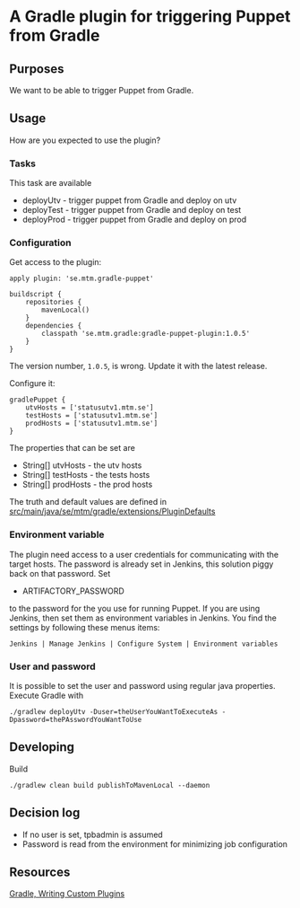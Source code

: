 # A Gradle plugin for triggering Puppet from Gradle

## Purposes

We want to be able to trigger Puppet from Gradle.


## Usage

How are you expected to use the plugin?

### Tasks

This task are available

* deployUtv - trigger puppet from Gradle and deploy on utv
* deployTest - trigger puppet from Gradle and deploy on test
* deployProd - trigger puppet from Gradle and deploy on prod

### Configuration

Get access to the plugin:

```Gradle
apply plugin: 'se.mtm.gradle-puppet'

buildscript {
    repositories {
        mavenLocal()
    }
    dependencies {
        classpath 'se.mtm.gradle:gradle-puppet-plugin:1.0.5'
    }
}
```

The version number, `1.0.5`, is wrong. Update it with the latest release.

Configure it:

```Gradle
gradlePuppet {
    utvHosts = ['statusutv1.mtm.se']
    testHosts = ['statusutv1.mtm.se']
    prodHosts = ['statusutv1.mtm.se']
}
```

The properties that can be set are

* String[] utvHosts - the utv hosts
* String[] testHosts - the tests hosts
* String[] prodHosts - the prod hosts

The truth and default values are defined in [src/main/java/se/mtm/gradle/extensions/PluginDefaults](https://github.com/mtmse/gradle-puppet-plugin/blob/master/src/main/java/se/mtm/gradle/extensions/PluginDefaults.java)

### Environment variable

The plugin need access to a user credentials for communicating with the target hosts. The password is already set in Jenkins, this solution piggy back on that password.
Set

* ARTIFACTORY_PASSWORD

to the password for the you use for running Puppet. If you are using Jenkins, then set them
as environment variables in Jenkins. You find the settings by following these menus items:

`Jenkins | Manage Jenkins | Configure System | Environment variables`


### User and password

It is possible to set the user and password using regular java properties. Execute Gradle with

`./gradlew deployUtv -Duser=theUserYouWantToExecuteAs -Dpassword=thePAsswordYouWantToUse`

## Developing

Build

`./gradlew clean build publishToMavenLocal --daemon`

## Decision log

* If no user is set, tpbadmin is assumed
* Password is read from the environment for minimizing job configuration

## Resources

[Gradle, Writing Custom Plugins](https://gradle.org/docs/current/userguide/custom_plugins.html)
